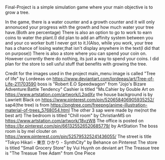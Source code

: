 Final-Project is a simple simulation game where your main objective is to grow a tree.

In the game, there is a water counter and a growth counter and it will only annonuced your progress with the growth and how much water your tree have.(Both are percentage)
There is also an option to go to work to earn coins to water the plant.(I did plan to add an affinity system between you and your co worker butt I never got to it.)(Also, while you work, your tree has a chance of losing water,that isn't display anywhere in the text(I did that on purpose))
There is also a store where you can spend your coin on. However currently there do nothing, its just a way to spend your coins. I did plan for the store to sell usful stuff that benefits with growing the tree.


Credit for the images used in the project
main_menu image is called "Tree of life" by Lordeeas on https://www.deviantart.com/lordeeas/art/Tree-of-Life-211703590
boss is "Robert E.O Speedwagon" from "Jojo's Bizare Adventure:Battle Tendency"
Cashier is titled "Ms.Cahier by Gouble Art on https://www.artstation.com/artwork/L2qdXv
the house background is by Lawriett Black on https://www.pinterest.com/pin/520658406905935252/
sap4(the tree) is from https://pngtree.com/freepng/anime-illustration-material-of-trees_5768054.html
The other 3 sap were made by me(not the best art)
The bedroom is titled "Chill room" by ChristianMS on https://www.artstation.com/artwork/18vzW8
The office is posted on https://br.pinterest.com/pin/661325526520685779/ by ArtStation
The boss room is by mel clouter on https://www.pinterest.com/pin/525795325241436055/
The street is title "Tokyo Hikari - 東京 ひかり - SynthCity" by Behance on Pinterest
The store is titled "Small Grocery Store" by Vui Huynh on deviant art
The Treasue tree is "The Treasue Tree Adam" from One Piece
